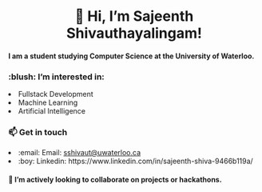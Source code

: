 <h1 align ="center">👋 Hi, I’m Sajeenth Shivauthayalingam!</h1>
<h4> I am a student studying Computer Science at the University of Waterloo.</h4>

<h3>:blush: I’m interested in:</h3>
<li> Fullstack Development </li>
<li> Machine Learning </li>
<li> Artificial Intelligence </li>


<h3>📫 Get in touch</h3>
<li> :email: Email: <a href="mailto:sshivaut@uwaterloo.ca" alt="Contact me"> sshivaut@uwaterloo.ca </a> </li>
<li> :boy: Linkedin: https://www.linkedin.com/in/sajeenth-shiva-9466b119a/ </li>

<h4> 💞️ I’m actively looking to collaborate on projects or hackathons.</h4>

<!---
sajeenth/sajeenth is a ✨ special ✨ repository because its `README.md` (this file) appears on your GitHub profile.
You can click the Preview link to take a look at your changes.
--->
